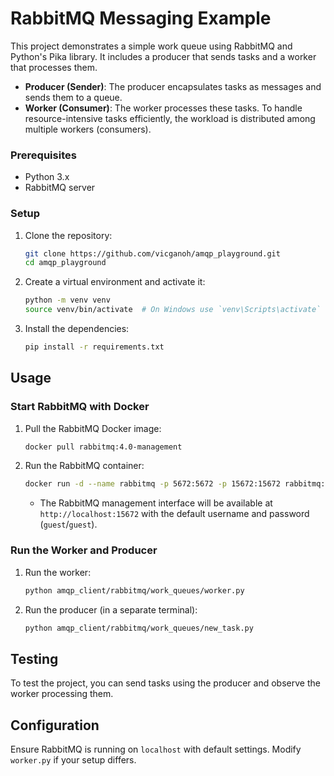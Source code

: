 # RabbitMQ Messaging Example

This project demonstrates a simple work queue using RabbitMQ and Python's Pika library. It includes a producer that sends tasks and a worker that processes them.

- **Producer (Sender)**: The producer encapsulates tasks as messages and sends them to a queue.
- **Worker (Consumer)**: The worker processes these tasks. To handle resource-intensive tasks efficiently, the workload is distributed among multiple workers (consumers).

### Prerequisites
- Python 3.x
- RabbitMQ server

### Setup

1. Clone the repository:
   ```bash
   git clone https://github.com/vicganoh/amqp_playground.git
   cd amqp_playground
   ```

2. Create a virtual environment and activate it:
   ```bash
   python -m venv venv
   source venv/bin/activate  # On Windows use `venv\Scripts\activate`
   ```

3. Install the dependencies:
   ```bash
   pip install -r requirements.txt
   ```

## Usage

### Start RabbitMQ with Docker

1. Pull the RabbitMQ Docker image:
   ```bash
   docker pull rabbitmq:4.0-management
   ```

2. Run the RabbitMQ container:
   ```bash
   docker run -d --name rabbitmq -p 5672:5672 -p 15672:15672 rabbitmq:4.0-management
   ```

   - The RabbitMQ management interface will be available at `http://localhost:15672` with the default username and password (`guest`/`guest`).

### Run the Worker and Producer

1. Run the worker:
   ```bash
   python amqp_client/rabbitmq/work_queues/worker.py
   ```

2. Run the producer (in a separate terminal):
   ```bash
   python amqp_client/rabbitmq/work_queues/new_task.py
   ```

## Testing

To test the project, you can send tasks using the producer and observe the worker processing them.

## Configuration

Ensure RabbitMQ is running on `localhost` with default settings. Modify `worker.py` if your setup differs.
